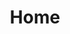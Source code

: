 ---
title: Home
template: home
intro_image: assets/img/spacescape-hero/astronaut-optomized-v4.svg
logo: assets/img/spacescape-hero/AC-voyager-logo-optomized-v5.svg
moon: assets/img/spacescape-hero/moon-colorized-v2.png
space_bg: assets/img/spacescape-hero/spacescape-raster-background-v3.jpg
vector_bg: assets/img/spacescape-hero/spacescape-vector-background-v2.svg
id: db0ae4e3-4f10-4802-bc40-0b880cbf02c7
---